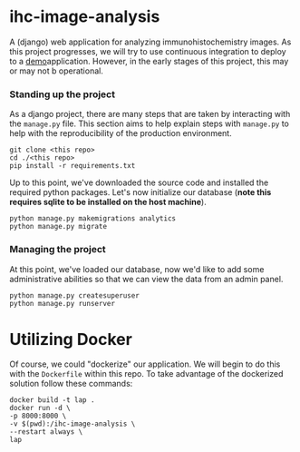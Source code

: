 # ihc-image-analysis
A (django) web application for analyzing immunohistochemistry images. As this project progresses, we will try to use continuous integration to deploy to a [demo](http://rapid-235.vm.duke.edu:8000/)application. However, in the early stages of this project, this may or may not b operational.


### Standing up the project
As a django project, there are many steps that are taken by interacting with
the `manage.py` file. This section aims to help explain steps with `manage.py` to
help with the reproducibility of the production environment.

```
git clone <this repo>
cd ./<this repo>
pip install -r requirements.txt
```

Up to this point, we've downloaded the source code and installed the required
python packages. Let's now initialize our database (**note this requires sqlite to be 
installed on the host machine**).

```
python manage.py makemigrations analytics
python manage.py migrate
```

### Managing the project
At this point, we've loaded our database, now we'd like to add some administrative abilities so that we can view the data from an admin panel.

```
python manage.py createsuperuser
python manage.py runserver
```

# Utilizing Docker
Of course, we could "dockerize" our application. We will begin to do this with
the `Dockerfile` within this repo. To take advantage of the dockerized solution follow
these commands:

```
docker build -t lap .
docker run -d \
-p 8000:8000 \
-v $(pwd):/ihc-image-analysis \
--restart always \
lap
```

